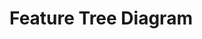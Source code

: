 # Feature Tree Diagram

<div class="mxgraph" style="max-width:100%;border:1px solid transparent;" data-mxgraph="{&quot;highlight&quot;:&quot;#0000ff&quot;,&quot;nav&quot;:true,&quot;resize&quot;:true,&quot;toolbar&quot;:&quot;zoom layers lightbox&quot;,&quot;edit&quot;:&quot;https://raw.githubusercontent.com/data-stack-org/docs/master/diagrams/Feature%20Tree%20Diagram.xml&quot;,&quot;url&quot;:&quot;https://raw.githubusercontent.com/data-stack-org/docs/master/diagrams/Feature%20Tree%20Diagram.xml&quot;}"></div>
<script type="text/javascript" src="https://www.draw.io/embed2.js?&fetch=https%3A%2F%2Fraw.githubusercontent.com%2Fdata-stack-org%2Fdocs%2Fmaster%2Fdiagrams%2FFeature%2520Tree%2520Diagram.xml"></script>
